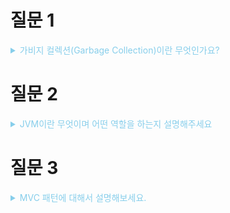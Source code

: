 # 질문 1

<details><summary style="color:skyblue">가비지 컬렉션(Garbage Collection)이란 무엇인가요?</summary>
<p>

**JVM의 Heap 영역에서 동적으로 할당했던 메모리 중 필요 없게 된 메모리 객체(grabage)를 모아 주기적으로 제거하는 프로세스.**

* GC가 없으면, 프로그래머가 일일이 메모리를 해제해주어야 함

* GC의 대상 
  * Reachable : 객체가 참조되고 있는 상태, GC의 대상이 아님
  * **Unreachable** : 객체가 참조되고 있지 않은 상태, **GC의 대상이 됨**

<details><summary style="color:skyblue">꼬리 질문 1 - GC의 작동원리는 어떻게 되나요?</summary>
<p>

* GC는 참조를 기준으로 작동합니다. 어떤 객체가 다른 객체를 참조하면, **사용중**인 객체로 참조되며, 어떤 객체도 참조하지 않는 객체는 
가비지 상태로 간주하여 메모리에서 삭제시킵니다. 

</p>
</details>

<details><summary style="color:skyblue">꼬리 질문 2 - GC의 문제점은 없나요?</summary>
<p>

**Stop the world** : GC를 실행하기 위해 JVM이 프로그램 실행을 멈추는 현상을 의미한다. GC가 실행되는 동안 GC관련 스레드를 제외한 모든 스레드가 멈추게 된다.

-> GC가 자주 발생하게 되면 그만큼 오버헤드가 발생함, 이 시간을 최소화 시키는 것이 쟁점이다. 이러한 GC의 최적화 작업을 GC 튜닝이라고 함.

</p>
</details>

<details><summary style="color:skyblue">꼬리 질문 3 - GC의 동작 과정에 대해서 설명해주세요.</summary>
<p>

</p>
</details>

</p>
</details>

# 질문 2

<details><summary style="color:skyblue">JVM이란 무엇이며 어떤 역할을 하는지 설명해주세요</summary>
<p>

JVM은 Java Virtual Machine의 약자로, Java 바이트코드를 실행할 수 있는 런타임 환경입니다. JVM을 통해 Java 프로그램은 여러 운영체제에서 동작할 수 있습니다.

<details><summary style="color:skyblue">꼬리 질문 1 - JVM의 메모리 구조에 대해서 설명해주세요.</summary>
<p>

### JVM의 메모리 구조

* JVM의 메모리 구조는 크게 Method Area, Heap, JVM Stacks, PC Registers, Native Method Stacks으로 나눌 수 있습니다. Heap 영역은 객체의 메모리를 관리하며, Stack 영역은 메서드의 호출과 로컬 변수를 관리합니다.


</p>
</details>

<details><summary style="color:skyblue">꼬리 질문 2 - JVM의 동작 방식에 대해서 설명해주세요.</summary>
<p>

### JVM의 동작 방식

* 자바 프로그램을 실행하면 JVM은 운영체제로부터 메모리를 할당 받습니다.
* 자바 컴파일러가 자바 소스코드를 자바 바이트코드로 컴파일 합니다.
* 클래스로더(Class loader)는 동적 로딩을 통해 필요한 클래스들을 로딩 및 링크하여 Runtime Data Area에 올립니다.
* 


</p>
</details>

<details><summary style="color:skyblue">꼬리 질문 3 - 클래스 로더는 무엇인가요?</summary>
<p>

### JVM의 메모리 구조

* JVM의 메모리 구조는 크게 Method Area, Heap, JVM Stacks, PC Registers, Native Method Stacks으로 나눌 수 있습니다. Heap 영역은 객체의 메모리를 관리하며, Stack 영역은 메서드의 호출과 로컬 변수를 관리합니다.


</p>
</details>

<details><summary style="color:skyblue">꼬리 질문 4 - JIT(Just-in-time) 컴파일러는 무엇인가요?</summary>
<p>

* 바이트 코드를 전체 컴파일하여 실행 시점에 네이티브 코드로 변환
* 변환된 네이티브 코드를 캐싱해둠
* 하나씩 인터프리터 하여 실행하는 것이 아닌, 컴파일된 네이티브 코드를 실행하는 것이기 떄문에 전체적인 속도가 향상된다.

</p>
</details>


</p>
</details>



# 질문 3

<details><summary style="color:skyblue">MVC 패턴에 대해서 설명해보세요.</summary>
<p>

> M(Model)V(View)C(Controller) 패턴, 데이터 및 논리 제어를 구현하는데 널리 사용되는 소프트웨어 디자인 패턴

* Model : 데이터와 비즈니스 로직을 관리
* View : 레이아웃과 화면을 처리
* Controller : 모델과 뷰로 명령을 전달

장점 : 관심사의 분리로 인해 유지 보수와 확장성이 향상됨 + 테스트 용이성 높아짐

<details><summary style="color:skyblue">꼬리 질문 1 - 주로 스프링부트를 활용해 프로젝트를 진행하셨는데, 스프링부트에서는 MVC 패턴이 어떻게 적용되어 있을까요?</summary>
<p>

* 모델 : Service클래스, DAO 클래스를 통해 DB와의 통신을 처리, `@Service`, `Repository` 등의 어노테이션을 통해 해당 클래스의 역할을 명확하게 할 수 있음. 또한 의존성 주입(DI)를 통해 다른 빈(Bean) 객체를 사용할 수 있음.
* 뷰 : 스프링 MVC에서는 타임리프나 jsp등을 통해 구현
* 컨트롤러 : 스프링부트에서는 `@Controller` 어노테이션이 붙은 클래스로 정의, 컨트롤러는 리포지터리나 서비스 레이어에 접근하여 비즈니스 로직을 처리하고 데이터를 가져오거나 저장하게 된다.

> **DispatcherServlet** : 스프링 MVC의 핵심 요소로, 모든 웹 요청이 이 서블렛으로 처리되며, 적절한 컨트롤러에 요청을 위임한다.

스프링(부트)의 MVC는 AOP와 DI에 의존하여 구현하게 된다. 이러한 기능들은 컴포넌트 간의 결합도를 낮추고 MVC 패턴을 간결하게 구현할 수 있께 된다.

</p>
</details>

</p>
</details>